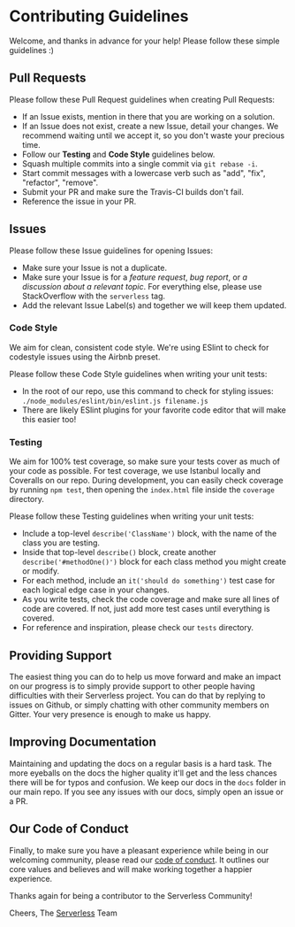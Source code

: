 # Contributing Guidelines

Welcome, and thanks in advance for your help!  Please follow these simple guidelines :)

## Pull Requests
Please follow these Pull Request guidelines when creating Pull Requests:
* If an Issue exists, mention in there that you are working on a solution.
* If an Issue does not exist, create a new Issue, detail your changes.  We recommend waiting until we accept it, so you don't waste your precious time.
* Follow our **Testing** and **Code Style** guidelines below.
* Squash multiple commits into a single commit via `git rebase -i`.
* Start commit messages with a lowercase verb such as "add", "fix", "refactor", "remove".
* Submit your PR and make sure the Travis-CI builds don't fail.
* Reference the issue in your PR.

## Issues
Please follow these Issue guidelines for opening Issues:
* Make sure your Issue is not a duplicate.
* Make sure your Issue is for a *feature request*, *bug report*, or *a discussion about a relevant topic*.  For everything else, please use StackOverflow with the `serverless` tag.
* Add the relevant Issue Label(s) and together we will keep them updated.

### Code Style
We aim for clean, consistent code style.  We're using ESlint to check for codestyle issues using the Airbnb preset. 

Please follow these Code Style guidelines when writing your unit tests:
* In the root of our repo, use this command to check for styling issues: `./node_modules/eslint/bin/eslint.js filename.js`
* There are likely ESlint plugins for your favorite code editor that will make this easier too!

### Testing
We aim for 100% test coverage, so make sure your tests cover as much of your code as possible.  For test coverage, we use Istanbul locally and Coveralls on our repo.  During development, you can easily check coverage by running `npm test`, then opening the `index.html` file inside the `coverage` directory.

Please follow these Testing guidelines when writing your unit tests:
*  Include a top-level `describe('ClassName')` block, with the name of the class you are testing.
*  Inside that top-level `describe()` block, create another `describe('#methodOne()')` block for each class method you might create or modify.
*  For each method, include an `it('should do something')` test case for each logical edge case in your changes.
*  As you write tests, check the code coverage and make sure all lines of code are covered.  If not, just add more test cases until everything is covered.
*  For reference and inspiration, please check our `tests` directory.

## Providing Support
The easiest thing you can do to help us move forward and make an impact on our progress is to simply provide support to other people having difficulties with their Serverless project. You can do that by replying to issues on Github, or simply chatting with other community members on Gitter. Your very presence is enough to make us happy.

## Improving Documentation
Maintaining and updating the docs on a regular basis is a hard task. The more eyeballs on the docs the higher quality it'll get and the less chances there will be for typos and confusion. We keep our docs in the `docs` folder in our main repo. If you see any issues with our docs, simply open an issue or a PR.

## Our Code of Conduct
Finally, to make sure you have a pleasant experience while being in our welcoming community, please read our [code of conduct](code_of_conduct.md). It outlines our core values and believes and will make working together a happier experience.

Thanks again for being a contributor to the Serverless Community!

Cheers,
The [Serverless](http://www.serverless.com) Team
